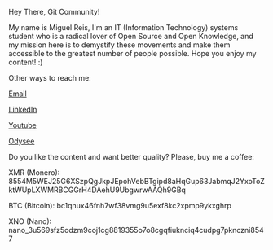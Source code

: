 Hey There, Git Community!

My name is Miguel Reis, I'm an IT (Information Technology) systems student who is a radical lover of Open Source and Open Knowledge, and my mission here is to demystify these movements and make them accessible to the greatest number of people possible. Hope you enjoy my content! :)

Other ways to reach me:

[Email](miguel_reis08@protonmail.com)

[LinkedIn](https://www.linkedin.com/in/miguel-reis-349317237/)

[Youtube](https://www.youtube.com/channel/UCoJkAyfrYXu8O-dH32NZNMg)

[Odysee](https://odysee.com/@mreis11:4)

Do you like the content and want better quality? Please, buy me a coffee:

XMR (Monero):
8554M5WEJ25G6XSzpQgJkpJEpohVebBTgipd8aHqGup63JabmqJ2YxoToZktWUpLXWMRBCGGrH4DAehU9UbgwrwAAQh9GBq

BTC (Bitcoin):
bc1qnux46fnh7wf38vmg9u5exf8kc2xpmp9ykxghrp

XNO (Nano):
nano_3u569sfz5odzm9coj1cg8819355o7o8cgqfiuknciq4cudpg7pknczni8547
